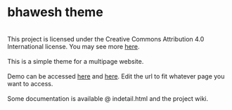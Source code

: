 # bhawesh theme
<br>
This project is licensed under the Creative Commons Attribution 4.0 International license. You may see more <a href="http://creativecommons.org/licenses/by/4.0/">here</a>.
<br><br>
This is a simple theme for a multipage website.<br><br>
Demo can be accessed <a href="http://htmlpreview.github.io/?https://github.com/seuvendthemes/bhawesh/blob/master/index.html">here</a> and <a href="http://htmlpreview.github.io/?https://github.com/seuvendthemes/bhawesh/blob/master/indetail.html">here</a>. Edit the url to fit whatever page you want to access.<br><br>Some documentation is available @ indetail.html and the project wiki.
